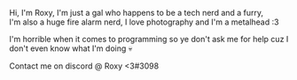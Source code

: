 Hi, I'm Roxy, I'm just a gal who happens to be a tech nerd and a furry,  
 I'm also a huge fire alarm nerd, I love photography and I'm a metalhead :3

I'm horrible when it comes to programming so ye don't ask me for help cuz I don't even know what I'm doing 💀

Contact me on discord @ Roxy <3#3098

<!---
RoxxoFoxxo/RoxxoFoxxo is a ✨ special ✨ repository because its `README.md` (this file) appears on your GitHub profile.
You can click the Preview link to take a look at your changes.
--->
